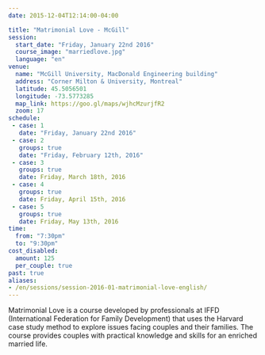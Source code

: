 ```yaml
---
date: 2015-12-04T12:14:00-04:00

title: "Matrimonial Love - McGill"
session:
  start_date: "Friday, January 22nd 2016"
  course_image: "marriedlove.jpg"
  language: "en"
venue:
  name: "McGill University, MacDonald Engineering building"
  address: "Corner Milton & University, Montreal"
  latitude: 45.5056501
  longitude: -73.5773285
  map_link: https://goo.gl/maps/wjhcMzurjfR2
  zoom: 17
schedule:
 - case: 1
   date: "Friday, January 22nd 2016"
 - case: 2
   groups: true
   date: "Friday, February 12th, 2016"
 - case: 3
   groups: true
   date: Friday, March 18th, 2016
 - case: 4
   groups: true
   date: Friday, April 15th, 2016
 - case: 5
   groups: true
   date: Friday, May 13th, 2016
time:
  from: "7:30pm"
  to: "9:30pm"
cost_disabled:
  amount: 125
  per_couple: true
past: true
aliases:
- /en/sessions/session-2016-01-matrimonial-love-english/
---
```


Matrimonial Love is a course developed by professionals at IFFD (International
Federation for Family Development) that uses the Harvard case study method to
explore issues facing couples and their families. The course provides couples
with practical knowledge and skills for an enriched married life.

<!--more-->

